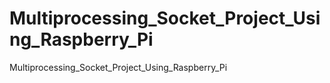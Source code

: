 # Multiprocessing_Socket_Project_Using_Raspberry_Pi
Multiprocessing_Socket_Project_Using_Raspberry_Pi
